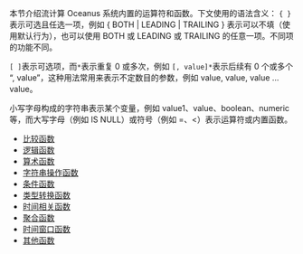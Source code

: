 本节介绍流计算 Oceanus 系统内置的运算符和函数。下文使用的语法含义：
 `{ }`表示可选且任选一项，例如 { BOTH | LEADING | TRAILING } 表示可以不填（使用默认行为），也可以使用 BOTH 或 LEADING 或 TRAILING 的任意一项。不同项的功能不同。

 `[ ]`表示可选项，而`*`表示重复 0 或多次，例如 `[, value]*`表示后续有 0 个或多个 “, value”，这种用法常用来表示不定数目的参数，例如 value, value, value … value。

 小写字母构成的字符串表示某个变量，例如 value1、value、boolean、numeric 等，而大写字母（例如 IS NULL）或符号（例如 =、<）表示运算符或内置函数。

- [比较函数](/document/product/849/18078)
- [逻辑函数](/document/product/849/18082)
- [算术函数](/document/product/849/18080)
- [字符串操作函数](/document/product/849/18073)
- [条件函数](/document/product/849/18076)
- [类型转换函数](/document/product/849/18079)
- [时间相关函数](/document/product/849/18075)
- [聚合函数](/document/product/849/18081)
- [时间窗口函数](/document/product/849/18077)
- [其他函数](/document/product/849/18074)
